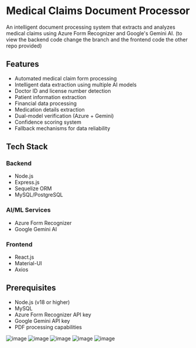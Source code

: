 # Medical Claims Document Processor

An intelligent document processing system that extracts and analyzes medical claims using Azure Form Recognizer and Google's Gemini AI. (to view the backend code change the branch and the frontend code the other repo provided)

## Features

- Automated medical claim form processing
- Intelligent data extraction using multiple AI models
- Doctor ID and license number detection
- Patient information extraction
- Financial data processing
- Medication details extraction
- Dual-model verification (Azure + Gemini)
- Confidence scoring system
- Fallback mechanisms for data reliability

## Tech Stack

### Backend
- Node.js
- Express.js
- Sequelize ORM
- MySQL/PostgreSQL

### AI/ML Services
- Azure Form Recognizer
- Google Gemini AI

### Frontend
- React.js
- Material-UI
- Axios

## Prerequisites

- Node.js (v18 or higher)
- MySQL
- Azure Form Recognizer API key
- Google Gemini API key
- PDF processing capabilities

![image](https://github.com/user-attachments/assets/a58e7b29-5c25-4e3c-9190-bfaf92b4259b)
![image](https://github.com/user-attachments/assets/5c4924d3-7a82-499b-b0eb-1f1770ff67d3)
![image](https://github.com/user-attachments/assets/5ea72a4c-7fb4-433a-a78e-f5cbafd4d48f)
![image](https://github.com/user-attachments/assets/7e1a594a-4b53-4c88-916b-e2e0de0fcb37)
![image](https://github.com/user-attachments/assets/b1715800-3aab-40fb-8583-ce640343396c)



